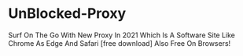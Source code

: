 # UnBlocked-Proxy
Surf On The Go With New Proxy In 2021 Which Is A Software Site Like Chrome As Edge And Safari [free download] Also Free On Browsers!   
